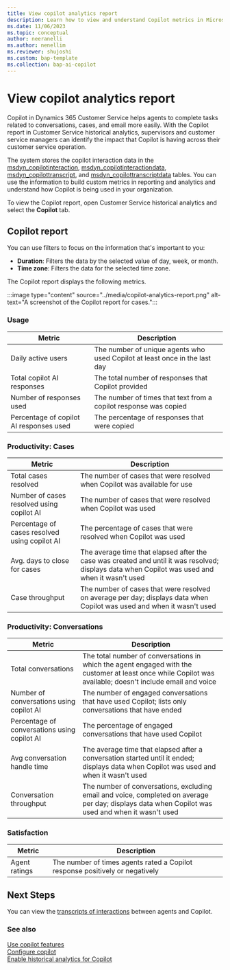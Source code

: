 ```yaml
---
title: View copilot analytics report
description: Learn how to view and understand Copilot metrics in Microsoft Dynamics 365 Customer Service.
ms.date: 11/06/2023
ms.topic: conceptual
author: neeranelli
ms.author: nenellim
ms.reviewer: shujoshi
ms.custom: bap-template
ms.collection: bap-ai-copilot
---
```


# View copilot analytics report


Copilot in Dynamics 365 Customer Service helps agents to complete tasks related to conversations, cases, and email more easily. With the Copilot report in Customer Service historical analytics, supervisors and customer service managers can identify the impact that Copilot is having across their customer service operation.


The system stores the copilot interaction data in the [msdyn_copilotinteraction](../develop/reference/entities/msdyn_copilotinteraction.md), [msdyn_copilotinteractiondata](../develop/reference/entities/msdyn_copilotinteractiondata.md), [msdyn_copilottranscript](../develop/reference/entities/msdyn_copilottranscript.md), and [msdyn_copilottranscriptdata](../develop/reference/entities/msdyn_copilottranscriptdata.md) tables. You can use the information to build custom metrics in reporting and analytics and understand how Copilot is being used in your organization.

To view the Copilot report, open Customer Service historical analytics and select the **Copilot** tab.

## Copilot report

You can use filters to focus on the information that's important to you:

- **Duration**: Filters the data by the selected value of day, week, or month.
- **Time zone**: Filters the data for the selected time zone.

The Copilot report displays the following metrics.

:::image type="content" source="../media/copilot-analytics-report.png" alt-text="A screenshot of the Copilot report for cases.":::

### Usage

| Metric | Description |
|--------|---------|
| Daily active users | The number of unique agents who used Copilot at least once in the last day |
| Total copilot AI responses | The total number of responses that Copilot provided |
| Number of responses used | The number of times that text from a copilot response was copied |
| Percentage of copilot AI responses used | The percentage of responses that were copied |

### Productivity: Cases

| Metric | Description |
|--------|---------|
| Total cases resolved | The number of cases that were resolved when Copilot was available for use |
| Number of cases resolved using copilot AI | The number of cases that were resolved when Copilot was used |
| Percentage of cases resolved using copilot AI | The percentage of cases that were resolved when Copilot was used |
| Avg. days to close for cases | The average time that elapsed after the case was created and until it was resolved; displays data when Copilot was used and when it wasn't used |
| Case throughput | The number of cases that were resolved on average per day; displays data when Copilot was used and when it wasn't used |

### Productivity: Conversations

| Metric | Description |
|--------|---------|
| Total conversations | The total number of conversations in which the agent engaged with the customer at least once while Copilot was available; doesn't include email and voice |
| Number of conversations using copilot AI | The number of engaged conversations that have used Copilot; lists only conversations that have ended |
| Percentage of conversations using copilot AI | The percentage of engaged conversations that have used Copilot |
| Avg conversation handle time | The average time that elapsed after a conversation started until it ended; displays data when Copilot was used and when it wasn't used |
| Conversation throughput | The number of conversations, excluding email and voice, completed on average per day; displays data when Copilot was used and when it wasn't used |

### Satisfaction

| Metric | Description |
| -------|---------|
| Agent ratings | The number of times agents rated a Copilot response positively or negatively |

## Next Steps

You can view the [transcripts of interactions](../develop/download-copilot-transcript-data.md) between agents and Copilot. 

### See also

[Use copilot features](use-copilot-features.md)  
[Configure copilot](../administer/configure-copilot-features.md)  
[Enable historical analytics for Copilot](../administer/configure-cs-historical-analytics-csh.md#enable-historical-analytics-for-copilot)
